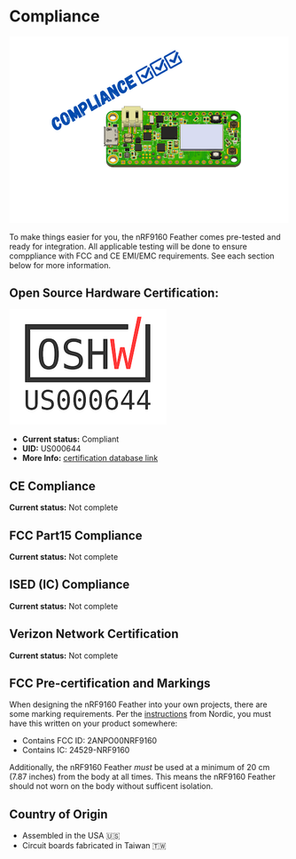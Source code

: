 # Compliance

![Compliance](img/compliance.png)

To make things easier for you, the nRF9160 Feather comes pre-tested and ready for integration. All applicable testing will be done to ensure comppliance with FCC and CE EMI/EMC requirements. See each section below for more information.

## Open Source Hardware Certification:

![OSHW](img/OSHW_mark_US000644.png)

- **Current status:** Compliant
- **UID:** US000644
- **More Info:** [certification database link](https://certification.oshwa.org/us000644.html)

## CE Compliance

**Current status:** Not complete

## FCC Part15 Compliance

**Current status:** Not complete

## ISED (IC) Compliance

**Current status:** Not complete

## Verizon Network Certification

**Current status:** Not complete

## FCC Pre-certification and Markings

When designing the nRF9160 Feather into your own projects, there are some marking requirements. Per the [instructions](https://www.nordicsemi.com/-/media/Software-and-other-downloads/SiP/nRF9160-SiP/Hardware-integration-guide/nRF9160HardwareIntegrationGuidev11.pdf) from Nordic, you must have this written on your product somewhere:

- Contains FCC ID: 2ANPO00NRF9160
- Contains IC: 24529-NRF9160

Additionally, the nRF9160 Feather *must* be used at a minimum of 20 cm (7.87 inches) from the body at all times. This means the nRF9160 Feather should not worn on the body without sufficent isolation.

## Country of Origin

- Assembled in the USA 🇺🇸
- Circuit boards fabricated in Taiwan 🇹🇼
